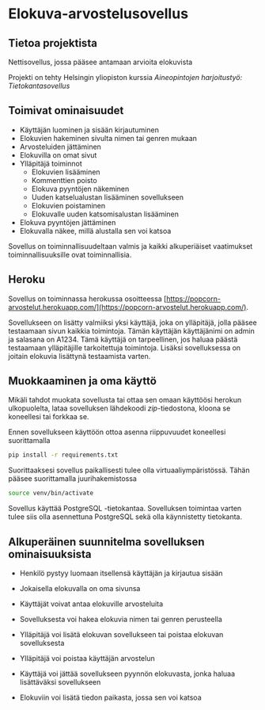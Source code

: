 # Elokuva-arvostelusovellus

## Tietoa projektista

Nettisovellus, jossa pääsee antamaan arvioita elokuvista

Projekti on tehty Helsingin yliopiston kurssia _Aineopintojen harjoitustyö: Tietokantasovellus_

## Toimivat ominaisuudet

- Käyttäjän luominen ja sisään kirjautuminen
- Elokuvien hakeminen sivulta nimen tai genren mukaan
- Arvosteluiden jättäminen
- Elokuvilla on omat sivut
- Ylläpitäjä toiminnot
	- Elokuvien lisääminen
	- Kommenttien poisto
	- Elokuva pyyntöjen näkeminen
	- Uuden katselualustan lisääminen sovellukseen
	- Elokuvien poistaminen
	- Elokuvalle uuden katsomisalustan lisääminen
- Elokuva pyyntöjen jättäminen
- Elokuvalla näkee, millä alustalla sen voi katsoa

Sovellus on toiminnallisuudeltaan valmis ja kaikki alkuperiäiset vaatimukset toiminnallisuuksille ovat toiminnallisia.

## Heroku

Sovellus on toiminnassa herokussa osoitteessa [https://popcorn-arvostelut.herokuapp.com/](https://popcorn-arvostelut.herokuapp.com/). 

Sovellukseen on lisätty valmiiksi yksi käyttäjä, joka on ylläpitäjä, jolla pääsee testaamaan sivun kaikkia toimintoja. Tämän käyttäjän käyttäjänimi on admin ja salasana on A1234. Tämä käyttäjä on tarpeellinen, jos haluaa päästä testaamaan ylläpitäjille tarkoitettuja toimintoja. Lisäksi sovelluksessa on joitain elokuvia lisättynä testaamista varten.

## Muokkaaminen ja oma käyttö

Mikäli tahdot muokata sovellusta tai ottaa sen omaan käyttöösi herokun ulkopuolelta, lataa sovelluksen lähdekoodi _zip_-tiedostona, kloona se koneellesi tai forkkaa se. 

Ennen sovellukseen käyttöön ottoa asenna riippuvuudet koneellesi suorittamalla

```bash
pip install -r requirements.txt
```
Suorittaaksesi sovellus paikallisesti tulee olla virtuaaliympäristössä. Tähän pääsee suorittamalla juurihakemistossa

```bash
source venv/bin/activate
```

Sovellus käyttää PostgreSQL -tietokantaa. Sovelluksen toimintaa varten tulee siis olla asennettuna PostgreSQL sekä olla käynnistetty tietokanta.

## Alkuperäinen suunnitelma sovelluksen ominaisuuksista

- Henkilö pystyy luomaan itsellensä käyttäjän ja kirjautua sisään

- Jokaisella elokuvalla on oma sivunsa

- Käyttäjät voivat antaa elokuville arvosteluita

- Sovelluksesta voi hakea elokuvia nimen tai genren perusteella

- Ylläpitäjä voi lisätä elokuvan sovellukseen tai poistaa elokuvan sovelluksesta

- Ylläpitäjä voi poistaa käyttäjän arvostelun

- Käyttäjä voi jättää sovellukseen pyynnön elokuvasta, jonka haluaa lisättäväksi sovellukseen

- Elokuviin voi lisätä tiedon paikasta, jossa sen voi katsoa


